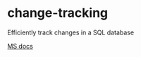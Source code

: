 # change-tracking
Efficiently track changes in a SQL database

[MS docs](https://docs.microsoft.com/en-us/sql/relational-databases/track-changes/about-change-tracking-sql-server?view=sql-server-ver15)


